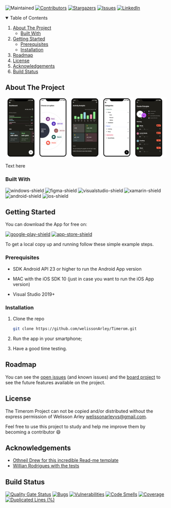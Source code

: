 ![Maintained](https://img.shields.io/badge/Maintained%3F-yes-green.svg?style=for-the-badge)
[![Contributors][contributors-shield]][contributors-url]
[![Stargazers][stars-shield]][stars-url]
[![Issues][issues-shield]][issues-url]
[![LinkedIn][linkedin-shield]][linkedin-url]

<!-- TABLE OF CONTENTS -->
<details open="open">
  <summary>Table of Contents</summary>
  <ol>
    <li>
      <a href="#about-the-project">About The Project</a>
      <ul>
        <li><a href="#built-with">Built With</a></li>
      </ul>
    </li>
    <li>
      <a href="#getting-started">Getting Started</a>
      <ul>
        <li><a href="#prerequisites">Prerequisites</a></li>
        <li><a href="#installation">Installation</a></li>
      </ul>
    </li>
    <li><a href="#roadmap">Roadmap</a></li>
    <li><a href="#license">License</a></li>
    <li><a href="#acknowledgements">Acknowledgements</a></li>
    <li><a href="#build-status">Build Status</a></li>
  </ol>
</details>

<!-- ABOUT THE PROJECT -->
## About The Project

[![Timerom Screen Shot][product-screenshot]](https://example.com)

Text here

### Built With

![windows-shield] ![figma-shield] ![visualstudio-shield] ![xamarin-shield] ![android-shield] ![ios-shield]

<!-- GETTING STARTED -->
## Getting Started

You can download the App for free on:

[![google-play-shield]](https://play.google.com/store/apps/details?id=com.id1tech.homuai.app)
[![app-store-shield]](https://example.com)

To get a local copy up and running follow these simple example steps.

### Prerequisites

* SDK Android API 23 or higher to run the Android App version

* MAC with the iOS SDK 10 (just in case you want to run the iOS App version)

* Visual Studio 2019+

### Installation

1. Clone the repo
   ```sh
   git clone https://github.com/welissonArley/Timerom.git
   ```
2. Run the app in your smartphone;

3. Have a good time testing.

<!-- ROADMAP -->
## Roadmap

You can see the [open issues](https://github.com/welissonArley/Timerom/issues) (and known issues) and the [board project](https://github.com/welissonArley/Timerom/projects/1) to see the future features available on the project.

<!-- LICENSE -->
## License

The Timerom Project can not be copied and/or distributed without the express permission of Welisson Arley <welissonarleyvs@gmail.com>.

Feel free to use this project to study and help me improve them by becoming a contributor :smile:

<!-- ACKNOWLEDGEMENTS -->
## Acknowledgements
* [Othneil Drew for this incredible Read-me template](https://github.com/othneildrew/Best-README-Template)
* [Willian Rodrigues with the tests](https://www.linkedin.com/in/willian-rodrigues-b99b76b7/)

<!-- Build Status (Badges) -->
## Build Status
[![Quality Gate Status](https://sonarcloud.io/api/project_badges/measure?project=HUPqWd2dIpbhiN9UiB6iCEmROaCIb1Sge4Lkl8WFpe1kMltf0K&metric=alert_status)](https://sonarcloud.io/summary/new_code?id=HUPqWd2dIpbhiN9UiB6iCEmROaCIb1Sge4Lkl8WFpe1kMltf0K)
[![Bugs](https://sonarcloud.io/api/project_badges/measure?project=HUPqWd2dIpbhiN9UiB6iCEmROaCIb1Sge4Lkl8WFpe1kMltf0K&metric=bugs)](https://sonarcloud.io/summary/new_code?id=HUPqWd2dIpbhiN9UiB6iCEmROaCIb1Sge4Lkl8WFpe1kMltf0K)
[![Vulnerabilities](https://sonarcloud.io/api/project_badges/measure?project=HUPqWd2dIpbhiN9UiB6iCEmROaCIb1Sge4Lkl8WFpe1kMltf0K&metric=vulnerabilities)](https://sonarcloud.io/summary/new_code?id=HUPqWd2dIpbhiN9UiB6iCEmROaCIb1Sge4Lkl8WFpe1kMltf0K)
[![Code Smells](https://sonarcloud.io/api/project_badges/measure?project=HUPqWd2dIpbhiN9UiB6iCEmROaCIb1Sge4Lkl8WFpe1kMltf0K&metric=code_smells)](https://sonarcloud.io/summary/new_code?id=HUPqWd2dIpbhiN9UiB6iCEmROaCIb1Sge4Lkl8WFpe1kMltf0K)
[![Coverage](https://sonarcloud.io/api/project_badges/measure?project=HUPqWd2dIpbhiN9UiB6iCEmROaCIb1Sge4Lkl8WFpe1kMltf0K&metric=coverage)](https://sonarcloud.io/summary/new_code?id=HUPqWd2dIpbhiN9UiB6iCEmROaCIb1Sge4Lkl8WFpe1kMltf0K)
[![Duplicated Lines (%)](https://sonarcloud.io/api/project_badges/measure?project=HUPqWd2dIpbhiN9UiB6iCEmROaCIb1Sge4Lkl8WFpe1kMltf0K&metric=duplicated_lines_density)](https://sonarcloud.io/summary/new_code?id=HUPqWd2dIpbhiN9UiB6iCEmROaCIb1Sge4Lkl8WFpe1kMltf0K)

<!-- MARKDOWN LINKS & IMAGES -->
[product-screenshot]: readme-images/screenshot.png
[contributors-shield]: https://img.shields.io/github/contributors/welissonArley/Timerom.svg?style=for-the-badge
[contributors-url]: https://github.com/welissonArley/Timerom/graphs/contributors
[stars-shield]: https://img.shields.io/github/stars/welissonArley/Timerom.svg?style=for-the-badge
[stars-url]: https://github.com/welissonArley/Timerom/stargazers
[issues-shield]: https://img.shields.io/github/issues/welissonArley/Timerom.svg?style=for-the-badge
[issues-url]: https://github.com/welissonArley/Timerom/issues
[linkedin-shield]: https://img.shields.io/badge/-LinkedIn-black.svg?style=for-the-badge&logo=linkedin&colorB=555
[linkedin-url]: https://www.linkedin.com/in/welissonarley/
[xamarin-shield]: https://img.shields.io/badge/Xamarin-3498DB?style=for-the-badge&logo=xamarin&logoColor=white
[android-shield]: https://img.shields.io/badge/Android-3DDC84?style=for-the-badge&logo=android&logoColor=white
[ios-shield]: https://img.shields.io/badge/iOS-000000?style=for-the-badge&logo=ios&logoColor=white
[windows-shield]: https://img.shields.io/badge/Windows-0078D6?style=for-the-badge&logo=windows&logoColor=white
[visualstudio-shield]: https://img.shields.io/badge/Visual_Studio-5C2D91?style=for-the-badge&logo=visual%20studio&logoColor=white
[figma-shield]: https://img.shields.io/badge/Figma-F24E1E?style=for-the-badge&logo=figma&logoColor=white
[buymecoffe-shield]: https://img.shields.io/badge/Buy_Me_A_Coffee-FFDD00?style=for-the-badge&logo=buy-me-a-coffee&logoColor=black
[google-play-shield]: https://img.shields.io/badge/Google_Play-414141?style=for-the-badge&logo=google-play&logoColor=white
[app-store-shield]: https://img.shields.io/badge/App_Store-0D96F6?style=for-the-badge&logo=app-store&logoColor=white
